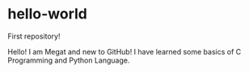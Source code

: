 # hello-world
First repository!


Hello!
I am Megat and new to GitHub! I have learned some basics of C Programming and Python Language.
